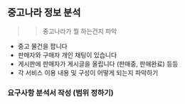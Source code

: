 ## 중고나라 정보 분석

>> 중고나라가 뭘 하는건지 파악

- 중고 물건을 팝니다
- 판매자와 구매자 개인 채팅이 있습니다
- 게시판에 판매자가 게시글을 올립니다 (판매중, 판매완료) 등등
- 각 서비스 이용 내용 및 구성이 어떻게 되는지 파악하기

### 요구사항 분석서 작성 (범위 정하기)
